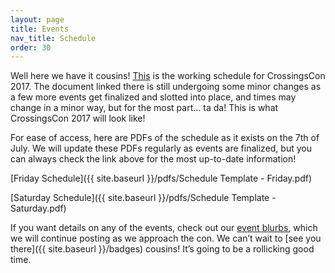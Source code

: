 ```yaml
---
layout: page
title: Events
nav_title: Schedule
order: 30
---
```


Well here we have it cousins! [This](https://docs.google.com/spreadsheets/d/1ZeF_j-tIpx5MelNDfgP-lPOSY9hq376gwLbvGEmVeEo) is the working schedule for CrossingsCon 2017. The document linked there is still undergoing some minor changes as a few more events get finalized and slotted into place, and times may change in a minor way, but for the most part… ta da! This is what CrossingsCon 2017 will look like!

For ease of access, here are PDFs of the schedule as it exists on the 7th of July. We will update these PDFs regularly as events are finalized, but you can always check the link above for the most up-to-date information!

[Friday Schedule]({{ site.baseurl }}/pdfs/Schedule Template - Friday.pdf)

[Saturday Schedule]({{ site.baseurl }}/pdfs/Schedule Template - Saturday.pdf)

If you want details on any of the events, check out our [event blurbs](http://blog.crossingscon.org/tagged/events), which we will continue posting as we approach the con. We can’t wait to [see you there]({{ site.baseurl }}/badges) cousins! It’s going to be a rollicking good time.
